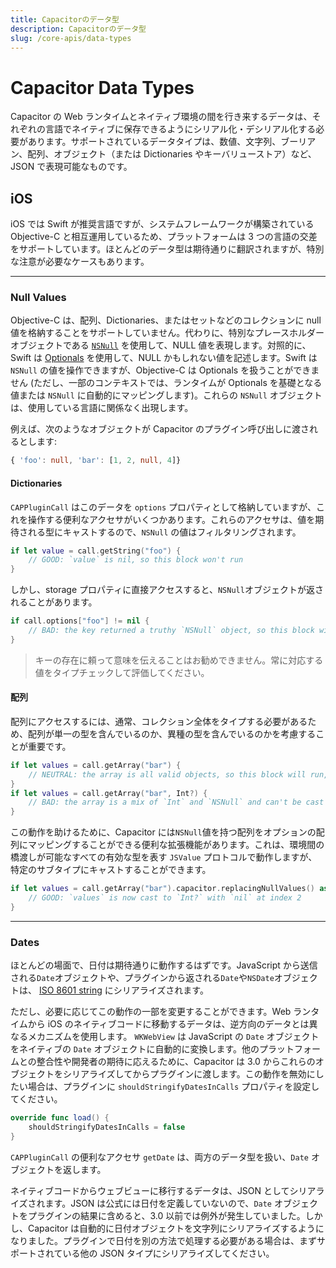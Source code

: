 ```yaml
---
title: Capacitorのデータ型
description: Capacitorのデータ型
slug: /core-apis/data-types
---
```


# Capacitor Data Types

Capacitor の Web ランタイムとネイティブ環境の間を行き来するデータは、それぞれの言語でネイティブに保存できるようにシリアル化・デシリアル化する必要があります。サポートされているデータタイプは、数値、文字列、ブーリアン、配列、オブジェクト（または Dictionaries やキーバリューストア）など、JSON で表現可能なものです。

## iOS

iOS では Swift が推奨言語ですが、システムフレームワークが構築されている Objective-C と相互運用しているため、プラットフォームは 3 つの言語の交差をサポートしています。ほとんどのデータ型は期待通りに翻訳されますが、特別な注意が必要なケースもあります。

---

### Null Values

Objective-C は、配列、Dictionaries、またはセットなどのコレクションに null 値を格納することをサポートしていません。代わりに、特別なプレースホルダーオブジェクトである [`NSNull`](https://developer.apple.com/documentation/foundation/nsnull?language=objc) を使用して、NULL 値を表現します。対照的に、Swift は [Optionals](https://docs.swift.org/swift-book/LanguageGuide/TheBasics.html) を使用して、NULL かもしれない値を記述します。Swift は `NSNull` の値を操作できますが、Objective-C は Optionals を扱うことができません (ただし、一部のコンテキストでは、ランタイムが Optionals を基礎となる値または `NSNull` に自動的にマッピングします)。これらの `NSNull` オブジェクトは、使用している言語に関係なく出現します。

例えば、次のようなオブジェクトが Capacitor のプラグイン呼び出しに渡されるとします:

```typescript
{ 'foo': null, 'bar': [1, 2, null, 4]}
```

#### Dictionaries

`CAPPluginCall` はこのデータを `options` プロパティとして格納していますが、これを操作する便利なアクセサがいくつかあります。これらのアクセサは、値を期待される型にキャストするので、`NSNull` の値はフィルタリングされます。

```swift
if let value = call.getString("foo") {
    // GOOD: `value` is nil, so this block won't run
}
```

しかし、storage プロパティに直接アクセスすると、`NSNull`オブジェクトが返されることがあります。

```swift
if call.options["foo"] != nil {
    // BAD: the key returned a truthy `NSNull` object, so this block will run
}
```

> キーの存在に頼って意味を伝えることはお勧めできません。常に対応する値をタイプチェックして評価してください。

#### 配列

配列にアクセスするには、通常、コレクション全体をタイプする必要があるため、配列が単一の型を含んでいるのか、異種の型を含んでいるのかを考慮することが重要です。

```swift
if let values = call.getArray("bar") {
    // NEUTRAL: the array is all valid objects, so this block will run, but each value will need to be typed individually
}
if let values = call.getArray("bar", Int?) {
    // BAD: the array is a mix of `Int` and `NSNull` and can't be cast to `Int?`, so this block won't run
}
```

この動作を助けるために、Capacitor には`NSNull`値を持つ配列をオプションの配列にマッピングすることができる便利な拡張機能があります。これは、環境間の橋渡しが可能なすべての有効な型を表す `JSValue` プロトコルで動作しますが、特定のサブタイプにキャストすることができます。

```swift
if let values = call.getArray("bar").capacitor.replacingNullValues() as? [Int?] {
    // GOOD: `values` is now cast to `Int?` with `nil` at index 2
}
```

---

### Dates

ほとんどの場面で、日付は期待通りに動作するはずです。JavaScript から送信される`Date`オブジェクトや、プラグインから返される`Date`や`NSDate`オブジェクトは、 [ISO 8601 string](https://www.iso.org/iso-8601-date-and-time-format.html) にシリアライズされます。

ただし、必要に応じてこの動作の一部を変更することができます。Web ランタイムから iOS のネイティブコードに移動するデータは、逆方向のデータとは異なるメカニズムを使用します。 `WKWebView` は JavaScript の `Date` オブジェクトをネイティブの `Date` オブジェクトに自動的に変換します。他のプラットフォームとの整合性や開発者の期待に応えるために、Capacitor は 3.0 からこれらのオブジェクトをシリアライズしてからプラグインに渡します。この動作を無効にしたい場合は、プラグインに `shouldStringifyDatesInCalls` プロパティを設定してください。

```swift
override func load() {
    shouldStringifyDatesInCalls = false
}
```

`CAPPluginCall` の便利なアクセサ `getDate` は、両方のデータ型を扱い、`Date` オブジェクトを返します。

ネイティブコードからウェブビューに移行するデータは、JSON としてシリアライズされます。JSON は公式には日付を定義していないので、`Date` オブジェクトをプラグインの結果に含めると、3.0 以前では例外が発生していました。しかし、Capacitor は自動的に日付オブジェクトを文字列にシリアライズするようになりました。プラグインで日付を別の方法で処理する必要がある場合は、まずサポートされている他の JSON タイプにシリアライズしてください。
